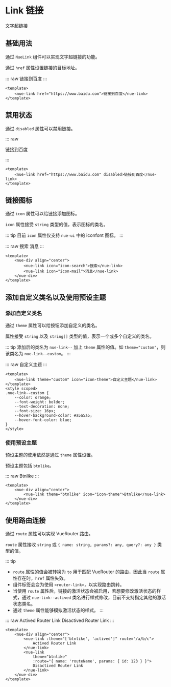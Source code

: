 <script setup>
import { ref } from "vue";
</script>
<style scoped>
.nue-link--custom {
    --color: orange;
    --font-weight: bolder;
    --text-decoration: none;
    --font-size: 16px;
    --hover-background-color: #a5a5a5;
    --hover-font-color: blue;
}
</style>

# Link 链接

文字超链接

## 基础用法

通过 `NueLink` 组件可以实现文字超链接的功能。

通过 `href` 属性设置链接的目标地址。

::: raw
<nue-link href="https://www.baidu.com">链接到百度</nue-link>
:::

```vue
<template>
    <nue-link href="https://www.baidu.com">链接到百度</nue-link>
</template>
```

## 禁用状态

通过 `disabled` 属性可以禁用链接。

::: raw

<nue-link href="https://www.baidu.com" disabled>链接到百度</nue-link>

:::

```vue
<template>
    <nue-link href="https://www.baidu.com" disabled>链接到百度</nue-link>
</template>
```

## 链接图标

通过 `icon` 属性可以给链接添加图标。

`icon` 属性接受 `string` 类型的值，表示图标的类名。

::: tip
目前 `icon` 属性仅支持 `nue-ui` 中的 iconfont 图标。
:::

::: raw
<nue-div align="center">
<nue-link icon="search">搜索</nue-link>
<nue-link icon="mail">消息</nue-link>
</nue-div>
:::

```vue
<template>
    <nue-div align="center">
        <nue-link icon="icon-search">搜索</nue-link>
        <nue-link icon="icon-mail">消息</nue-link>
    </nue-div>
</template>
```

## 添加自定义类名以及使用预设主题

### 添加自定义类名

通过 `theme` 属性可以给按钮添加自定义的类名。

属性接受 `string` 以及 `string[]` 类型的值，表示一个或多个自定义的类名。

::: tip
添加后的类名为 `nue-link--` 加上 `theme` 属性的值。如 `theme="custom"`，则该类名为 `nue-link--custom`。
:::

::: raw
<nue-link theme="custom" icon="icon-theme">自定义主题</nue-link>
:::

```vue
<template>
    <nue-link theme="custom" icon="icon-theme">自定义主题</nue-link>
</template>
<style scoped>
.nue-link--custom {
    --color: orange;
    --font-weight: bolder;
    --text-decoration: none;
    --font-size: 16px;
    --hover-background-color: #a5a5a5;
    --hover-font-color: blue;
}
</style>
```

### 使用预设主题

预设主题的使用依然是通过 `theme` 属性设置。

预设主题包括 `btnlike`。

::: raw
<nue-div align="center">
    <nue-link theme="btnlike" icon="theme">Btnlike</nue-link>
</nue-div>
:::

```vue
<template>
    <nue-div align="center">
        <nue-link theme="btnlike" icon="icon-theme">Btnlike</nue-link>
    </nue-div>
</template>
```

## 使用路由连接

通过 `route` 属性可以实现 VueRouter 路由。

`route` 属性接收 `string` 或 `{ name: string, params?: any, query?: any }` 类型的值。

::: tip
-   `route` 属性的值会被转换为 `to` 用于匹配 VueRouter 的路由，因此当 `route` 属性存在时，`href` 属性失效。
-   组件标签会变为使用 `<router-link>`，以实现路由跳转。
-   当使用 `route` 属性后，链接的激活状态会被启用，若想要修改激活状态的样式，通过 `nue-link--actived` 类名进行样式修改，目前不支持指定其他的激活状态类名。
-   通过 `theme` 属性能够模拟激活状态的样式。
:::

::: raw
<nue-div align="center">
    <nue-link :theme="['btnlike', 'actived']" route="/a/b/c">
        Actived Router Link
    </nue-link>
    <nue-link
        theme="btnlike"
        :route="{ name: 'routeName', params: { id: 123 } }">
        Disactived Router Link
    </nue-link>
</nue-div>
:::

```vue
<template>
    <nue-div align="center">
        <nue-link :theme="['btnlike', 'actived']" route="/a/b/c">
            Actived Router Link
        </nue-link>
        <nue-link
            theme="btnlike"
            :route="{ name: 'routeName', params: { id: 123 } }">
            Disactived Router Link
        </nue-link>
    </nue-div>
</template>
```

